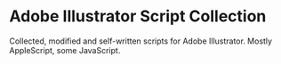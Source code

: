 Adobe Illustrator Script Collection
===================================

Collected, modified and self-written scripts for Adobe Illustrator. Mostly AppleScript, some JavaScript.
